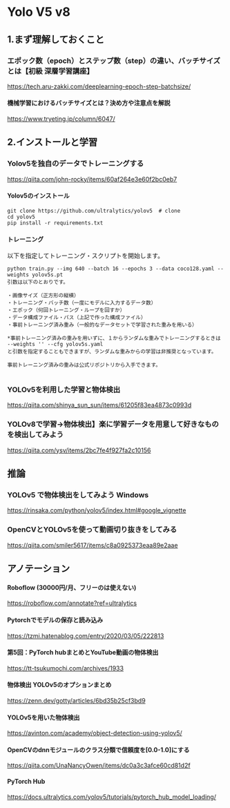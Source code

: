 # Yolo V5 v8

## 1.まず理解しておくこと
### エポック数（epoch）とステップ数（step）の違い、バッチサイズとは【初級 深層学習講座】

https://tech.aru-zakki.com/deeplearning-epoch-step-batchsize/

#### 機械学習におけるバッチサイズとは？決め方や注意点を解説

https://www.tryeting.jp/column/6047/

## 2.インストールと学習
### Yolov5を独自のデータでトレーニングする

https://qiita.com/john-rocky/items/60af264e3e60f2bc0eb7

#### Yolov5のインストール
```
git clone https://github.com/ultralytics/yolov5  # clone
cd yolov5
pip install -r requirements.txt
```
#### トレーニング

以下を指定してトレーニング・スクリプトを開始します。
```
python train.py --img 640 --batch 16 --epochs 3 --data coco128.yaml --weights yolov5s.pt
引数は以下のとおりです。

・画像サイズ（正方形の縦横）
・トレーニング・バッチ数（一度にモデルに入力するデータ数）
・エポック（何回トレーニング・ループを回すか）
・データ構成ファイル・パス（上記で作った構成ファイル）
・事前トレーニング済み重み（一般的なデータセットで学習された重みを用いる）

*事前トレーニング済みの重みを用いずに、１からランダムな重みでトレーニングするときは
--weights '' --cfg yolov5s.yaml
と引数を指定することもできますが、ランダムな重みからの学習は非推奨となっています。

事前トレーニング済みの重みは公式リポジトリから入手できます。


```
### YOLOv5を利用した学習と物体検出

https://qiita.com/shinya_sun_sun/items/61205f83ea4873c0993d

### YOLOv8で学習→物体検出】楽に学習データを用意して好きなものを検出してみよう

https://qiita.com/ysv/items/2bc7fe4f927fa2c10156


## 推論
### YOLOv5 で物体検出をしてみよう  Windows

https://rinsaka.com/python/yolov5/index.html#google_vignette

### OpenCVとYOLOv5を使って動画切り抜きをしてみる

https://qiita.com/smiler5617/items/c8a0925373eaa89e2aae

## アノテーション
#### Roboflow (30000円/月、フリーのは使えない)

https://roboflow.com/annotate?ref=ultralytics



#### Pytorchでモデルの保存と読み込み

https://tzmi.hatenablog.com/entry/2020/03/05/222813

#### 第5回：PyTorch hubまとめとYouTube動画の物体検出

https://tt-tsukumochi.com/archives/1933

#### 物体検出 YOLOv5のオプションまとめ

https://zenn.dev/gotty/articles/6bd35b25cf3bd9

#### YOLOv5を用いた物体検出

https://avinton.com/academy/object-detection-using-yolov5/

#### OpenCVのdnnモジュールのクラス分類で信頼度を[0.0-1.0]にする

https://qiita.com/UnaNancyOwen/items/dc0a3c3afce60cd81d2f

#### PyTorch Hub

https://docs.ultralytics.com/yolov5/tutorials/pytorch_hub_model_loading/











